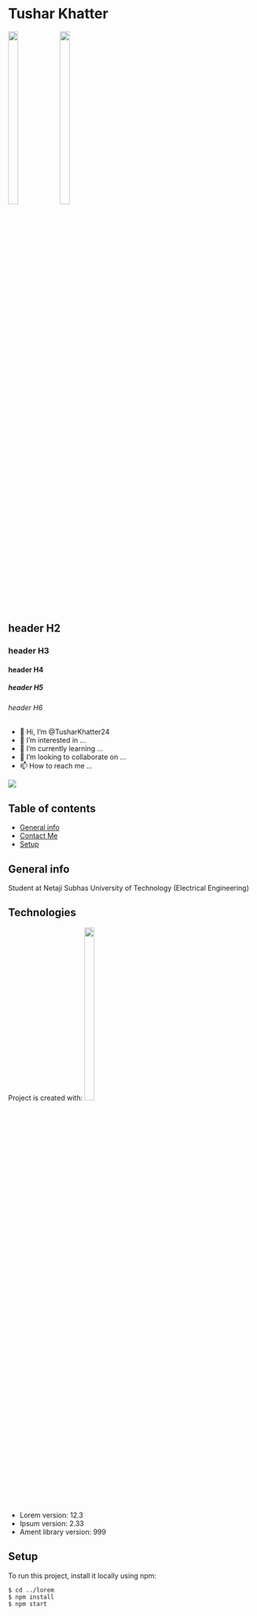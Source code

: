 # Tushar Khatter
<!--![icon](https://user-images.githubusercontent.com/77000632/111595242-eee84680-87f1-11eb-9cc3-c807417eca0f.JPG)-->
<img src="https://user-images.githubusercontent.com/77000632/111595242-eee84680-87f1-11eb-9cc3-c807417eca0f.JPG" width="20%" height="30%"> <img src="https://camo.githubusercontent.com/0d3ae99a9dcced770f5a2e6d2395999c121d9975f3f1816ee3b3902a3c8e6a92/68747470733a2f2f696d672e736869656c64732e696f2f62616467652f632b2b2532302d2532333030353939432e7376673f267374796c653d666f722d7468652d6261646765266c6f676f3d63253242253242266f676f436f6c6f723d7768697465" width="20%" height="30%">

## header H2
### header H3
#### header H4
##### header H5
###### header H6
- 👋 Hi, I’m @TusharKhatter24
- 👀 I’m interested in ...
- 🌱 I’m currently learning ...
- 💞️ I’m looking to collaborate on ...
- 📫 How to reach me ...
 <img src="C:\Users\abc\OneDrive\Desktop\Tushar\RESUME\MyWebsite">
<!---
TusharKhatter24/TusharKhatter24 is a ✨ special ✨ repository because its `README.md` (this file) appears on your GitHub profile.
You can click the Preview link to take a look at your changes.
--->

## Table of contents
- [General info](https://tusharkhatter24.github.io/mywebsite.github.io/)
- [Contact Me](https://tusharkhatter24.github.io/mywebsite.github.io/#contact)
- [Setup](#setup)

## General info
Student at Netaji Subhas University of Technology (Electrical Engineering)
	
## Technologies
Project is created with:
<img src="https://camo.githubusercontent.com/0d3ae99a9dcced770f5a2e6d2395999c121d9975f3f1816ee3b3902a3c8e6a92/68747470733a2f2f696d672e736869656c64732e696f2f62616467652f632b2b2532302d2532333030353939432e7376673f267374796c653d666f722d7468652d6261646765266c6f676f3d63253242253242266f676f436f6c6f723d7768697465" width="20%" height="30%">
* Lorem version: 12.3
* Ipsum version: 2.33
* Ament library version: 999
	
## Setup
To run this project, install it locally using npm:

```
$ cd ../lorem
$ npm install
$ npm start
```
